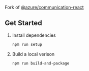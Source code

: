 Fork of [@azure/communication-react](https://github.com/Azure/communication-ui-library)

## Get Started

1. Install dependencies

   ```bash
   npm run setup
   ```

2. Build a local verison

    ```bash
    npm run build-and-package
    ```
